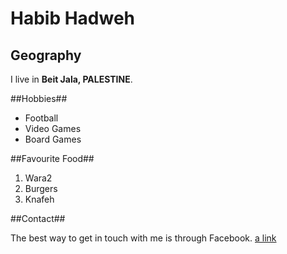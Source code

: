 # Habib Hadweh

## Geography

I live in **Beit Jala, PALESTINE**.

##Hobbies##

- Football
- Video Games
- Board Games

##Favourite Food##

1. Wara2
2. Burgers
3. Knafeh

##Contact##

The best way to get in touch with me is through Facebook. [a link](https://www.facebook.com/habib.hadweh/)

